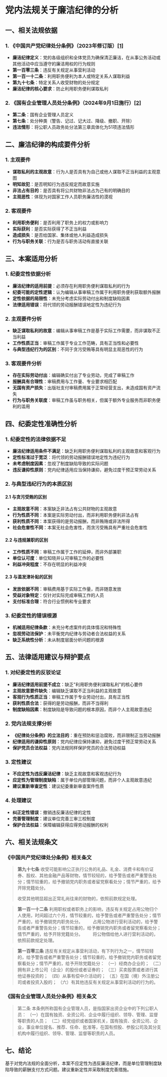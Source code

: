 # 党内法规关于廉洁纪律的分析

## 一、相关法规依据

### 1. 《中国共产党纪律处分条例》（2023年修订版）[[1]](https://www.12371.cn/2023/12/27/ARTI1703689211048182.shtml)
- **廉洁纪律定义**：党的各级组织和全体党员为确保清正廉洁，在从事公务活动或其他活动中应当遵守的廉洁用权的行为规则
- **第一百零三条**：违反有关规定从事营利活动
- **第一百一十二条**：利用职务便利为本人或特定关系人谋取利益
- **第九十七条**：特定关系人收受财物的处分规定
- **廉洁纪律的核心要求**：防止利用职务便利谋取私利

### 2. 《国有企业管理人员处分条例》（2024年9月1日施行）[[2]](https://www.gov.cn/zhengce/content/202405/content_6954055.htm)
- **第二条**：国有企业管理人员定义
- **第七条**：处分种类（警告、记过、记大过、降级、撤职、开除）
- **违法情形**：将公职人员政务处分法第三章具体化为51项违法情形

## 二、廉洁纪律的构成要件分析

### 1. 主观要件
- **谋取私利的主观故意**：行为人是否具有为自己或他人谋取不正当利益的主观意图
- **明知故犯**：是否明知行为违反规定而故意实施
- **非法占有目的**：是否具有将公共财物非法占为己有的明确目的
- **主观恶性**：体现为对国家工作人员职务廉洁性的漠视

### 2. 客观要件
- **利用职务便利**：是否利用了职务上的权力或影响力
- **实际获利**：是否实际获得了不正当利益
- **造成损失**：是否给国家、集体或他人利益造成损失
- **行为与职务关联**：行为是否与职务活动有直接关联

## 三、本案适用分析

### 1. 纪委定性依据分析
- **廉洁纪律的适用前提**：必须存在利用职务便利谋取私利的行为
- **纪委可能的定性逻辑**：认为编辑从事审稿工作属于利用职务便利获取额外报酬
- **定性依据的局限性**：未充分考虑实际劳动付出和制度缺陷因素
- **法律适用错误**：将代领的劳动报酬错误地定性为违纪行为

### 2. 主观要件分析
- **缺乏谋取私利的故意**：编辑从事审稿工作是基于实际工作需要，而非谋取不正当利益
- **工作性质正当**：审稿工作属于专业工作范畴，具有正当性和必要性
- **与典型违纪行为的区别**：不同于贪污受贿等具有明显主观恶性的行为

### 3. 客观要件分析
- **存在实际劳动付出**：编辑确实付出了专业劳动，完成了审稿工作
- **报酬具有合理性**：审稿费用与工作量、专业要求相匹配
- **无国有资产损失**：出版社支付审稿费用属于正常经营支出，未造成国有资产流失
- **行为与职务关联度**：审稿工作虽与职务相关，但属于额外专业服务而非职务便利的滥用

## 四、纪委定性准确性分析

### 1. 纪委定性的法律依据不足
- **廉洁纪律适用条件不满足**：缺乏利用职务便利谋取私利的主观故意和客观行为
- **定性标准过于宽泛**：将代领的劳动报酬错误地定性为违纪行为
- **未考虑制度因素**：忽视了制度缺陷导致的实际问题
- **违反谦抑性原则**：党内纪律适用应当保持谦抑，避免过度干预正常劳动关系

### 2. 与典型违纪行为的本质区别

#### 2.1 与贪污受贿的区别
- **主观故意不同**：本案缺乏非法占有公共财物的主观故意
- **行为性质不同**：本案是实际劳动付出，而非利用职务便利非法占有
- **获利性质不同**：本案获得的是劳动报酬，而非贿赂或非法所得
- **社会危害性不同**：本案无社会危害性，而贪污受贿具有严重社会危害性

#### 2.2 与违规兼职的区别
- **工作性质不同**：审稿工作属于工作的延伸，而非外部兼职
- **单位认可度**：单位知晓并认可审稿工作的必要性
- **利益冲突程度**：不存在明显的利益冲突

#### 2.3 与滥发津补贴的区别
- **发放依据不同**：审稿费用基于实际工作量，而非随意发放
- **受益对象特定**：仅针对实际完成审稿工作的人员
- **支付标准合理**：符合行业惯例和专业要求

### 3. 纪委定性的错误根源
- **机械适用纪律条款**：未充分考虑案件的具体情况和特殊性
- **忽视劳动法保护**：未平衡党内纪律与劳动者合法权益的关系
- **缺乏系统性分析**：未从制度层面分析问题的根源

## 五、法律适用建议与辩护要点

### 1. 对纪委定性的反驳论证
- **廉洁纪律适用前提不成立**：缺乏"利用职务便利谋取私利"的核心要件
- **主观故意要件缺失**：编辑缺乏谋取不正当利益的主观故意
- **客观行为性质正当**：审稿工作属于专业劳动付出，具有正当性
- **获利性质合法**：获得的是劳动报酬，而非不当得利
- **制度缺陷因素**：制度缺陷是导致问题的根本原因，而非个人主观故意违纪

### 2. 党内法规支撑分析
- **《纪律处分条例》的立法目的**：重在预防和惩治腐败，而非限制正当劳动报酬
- **纪律适用的谦抑性原则**：党内纪律应保持谦抑，避免过度干预正常劳动关系
- **保护党员合法权益**：党内法规同样保护党员的合法劳动权益

### 3. 定性建议
- **不应定性为违反廉洁纪律**：缺乏主观故意和客观违纪行为
- **应定性为管理制度缺陷**：属于单位内部管理问题，而非个人主观故意违纪
- **建议重新审查定性**：建议纪委重新审查案件性质

### 4. 处理建议
- **纠正定性错误**：撤销违反廉洁纪律的定性
- **完善管理制度**：建议单位完善三审三校制度
- **保护合法权益**：保障编辑获得应得劳动报酬的权利

## 六、相关法规条文

### 《中国共产党纪律处分条例》相关条文
> **第九十七条** 收受可能影响公正执行公务的礼品、礼金、消费卡和有价证券、股权、其他金融产品等财物，情节较轻的，给予警告或者严重警告处分；情节较重的，给予撤销党内职务或者留党察看处分；情节严重的，给予开除党籍处分。
> 
> 收受其他明显超出正常礼尚往来的财物的，依照前款规定处理。

> **第一百一十二条** 利用职权或者职务上的影响，违反有关规定占用公物归个人使用，时间超过六个月，情节较重的，给予警告或者严重警告处分；情节严重的，给予撤销党内职务处分。
　　占用公物进行营利活动的，给予警告或者严重警告处分；情节较重的，给予撤销党内职务或者留党察看处分；情节严重的，给予开除党籍处分。
　　将公物借给他人进行营利活动的，依照前款规定处理。

> **第一百零三条** 违反有关规定从事营利活动，有下列行为之一，情节较轻的，给予警告或者严重警告处分；情节较重的，给予撤销党内职务或者留党察看处分；情节严重的，给予开除党籍处分：
> （一）经商办企业的；
> （二）拥有非上市公司（企业）的股份或者证券的；
> （三）买卖股票或者进行其他证券投资的；
> （四）从事有偿中介活动的；
> （五）在国（境）外注册公司或者投资入股的；
> （六）有其他违反有关规定从事营利活动的行为的。

### 《国有企业管理人员处分条例》相关条文
> 第二条 本条例所称国有企业管理人员，是指国家出资企业中的下列公职人员：
> （一）在国有独资、全资公司、企业中履行组织、领导、管理、监督等职责的人员；
> （二）经党组织或者国家机关，国有独资、全资公司、企业，事业单位提名、推荐、任命、批准等，在国有控股、参股公司及其分支机构中履行组织、领导、管理、监督等职责的人员。

## 七、结论

基于对党内法规的全面分析，本案不应定性为违反廉洁纪律，而是单位管理制度缺陷导致的薪酬支付方式问题。建议重新定性并采取制度完善措施。